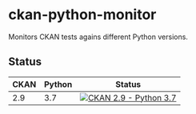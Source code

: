 # ckan-python-monitor
Monitors CKAN tests agains different Python versions.


## Status

| CKAN | Python | Status |
| --------- | ---- | ---- |
| 2.9 | 3.7 | [![CKAN 2.9 - Python 3.7](https://github.com/pdelboca/ckan-python-monitor/workflows/ckan29-python37/badge.svg)](https://github.com/pdelboca/ckan-python-monitor/actions/workflows/.ckan29-python37.yml)